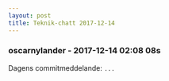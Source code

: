 ```yaml
---
layout: post
title: Teknik-chatt 2017-12-14
---
```

### oscarnylander - 2017-12-14 02:08 08s
Dagens commitmeddelande: `...`
